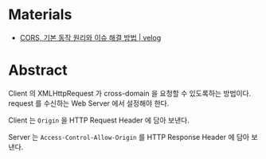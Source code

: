 # Materials

* [CORS, 기본 동작 원리와 이슈 해결 방법 | velog](https://velog.io/@nemo/cors)

# Abstract

Client 의 XMLHttpRequest 가 cross-domain 을 요청할 수 있도록하는 방법이다. request 를 수신하는 Web Server 에서 설정해야 한다.

Client 는 `Origin` 을 HTTP Request Header 에 담아 보낸다.

Server 는 `Access-Control-Allow-Origin` 를 HTTP Response Header 에 담아 보낸다.
